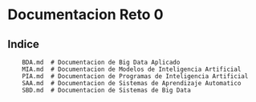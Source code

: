 # Documentacion Reto 0

## Indice

        BDA.md  # Documentacion de Big Data Aplicado
        MIA.md  # Documentacion de Modelos de Inteligencia Artificial
        PIA.md  # Documentacion de Programas de Inteligencia Artificial
        SAA.md  # Documentacion de Sistemas de Aprendizaje Automatico
        SBD.md  # Documentacion de Sistemas de Big Data